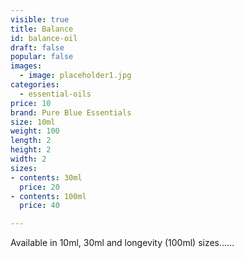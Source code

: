 ```yaml
---
visible: true
title: Balance
id: balance-oil
draft: false
popular: false
images:
  - image: placeholder1.jpg
categories:
  - essential-oils
price: 10
brand: Pure Blue Essentials
size: 10ml
weight: 100
length: 2
height: 2
width: 2
sizes:
- contents: 30ml
  price: 20
- contents: 100ml
  price: 40

---
```

Available in 10ml, 30ml and longevity (100ml) sizes......